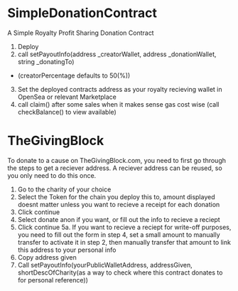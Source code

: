 # SimpleDonationContract
A Simple Royalty Profit Sharing Donation Contract 

1. Deploy
2. call setPayoutInfo(address _creatorWallet, address _donationWallet, string _donatingTo)
  - (creatorPercentage defaults to 50(%))
3. Set the deployed contracts address as your royalty recieving wallet in OpenSea or relevant Marketplace
4. call claim() after some sales when it makes sense gas cost wise (call checkBalance() to view available)

# TheGivingBlock

To donate to a cause on TheGivingBlock.com, you need to first go through the steps to get a reciever address. A reciever address can be reused, so you only need to do this once.

1. Go to the charity of your choice
2. Select the Token for the chain you deploy this to, amount displayed doesnt matter unless you want to recieve a receipt for each donation
3. Click continue
4. Select donate anon if you want, or fill out the info to recieve a reciept
5. Click continue
5a. If you want to recieve a reciept for write-off purposes, you need to fill out the form in step 4, set a small amount to manually transfer to activate it in step 2, then manually transfer that amount to link this address to your personal info
6. Copy address given
7. Call setPayoutInfo(yourPublicWalletAddress, addressGiven, shortDescOfCharity(as a way to check where this contract donates to for personal reference))
